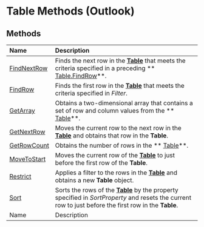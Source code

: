 
# Table Methods (Outlook)

## Methods



|**Name**|**Description**|
|:-----|:-----|
| [FindNextRow](e09019ca-e4bb-2597-7b9e-a56c1b5fce6c.md)|Finds the next row in the  **[Table](0affaafd-93fe-227a-acee-e09a86cadc20.md)** that meets the criteria specified in a preceding ** [Table.FindRow](5722cf58-d026-007a-558f-90b73bad920d.md)**.|
| [FindRow](5722cf58-d026-007a-558f-90b73bad920d.md)|Finds the first row in the  **[Table](0affaafd-93fe-227a-acee-e09a86cadc20.md)** that meets the criteria specified in _Filter_.|
| [GetArray](2594bb2e-290f-8e88-52d1-cd2b2191bbe3.md)|Obtains a two-dimensional array that contains a set of row and column values from the  ** [Table](0affaafd-93fe-227a-acee-e09a86cadc20.md)**.|
| [GetNextRow](e01ddaa0-a869-2f52-5e46-84d4d4090e61.md)|Moves the current row to the next row in the  **[Table](0affaafd-93fe-227a-acee-e09a86cadc20.md)** and obtains that row in the **Table**.|
| [GetRowCount](06014c43-700a-8502-bad7-b3f93a22e870.md)|Obtains the number of rows in the  ** [Table](0affaafd-93fe-227a-acee-e09a86cadc20.md)**.|
| [MoveToStart](af499471-dd21-9374-7399-3ce977368015.md)|Moves the current row of the  **[Table](0affaafd-93fe-227a-acee-e09a86cadc20.md)** to just before the first row of the **Table**.|
| [Restrict](ecdd30f6-e12c-8025-3ded-592d2fad2bb8.md)|Applies a filter to the rows in the  **[Table](0affaafd-93fe-227a-acee-e09a86cadc20.md)** and obtains a new **Table** object.|
| [Sort](4e4867c2-27b8-f920-59ce-b60116d22054.md)|Sorts the rows of the  **[Table](0affaafd-93fe-227a-acee-e09a86cadc20.md)** by the property specified in _SortProperty_ and resets the current row to just before the first row in the **Table**.|
|Name|Description|
